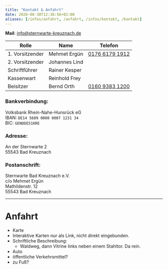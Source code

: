 ```yaml
---
title: "Kontakt & Anfahrt"
date: 2020-08-30T12:38:56+02:00
aliases: [/infos/anfahrt, /anfahrt, /infos/kontakt, /kontakt]
---
```


**Mail**: [info@sternwarte-kreuznach.de](mailto:info@sternwarte-kreuznach.de "info@sternwarte-kreuznach.de")  

| Rolle           | Name          | Telefon                              |
| --------------- | ------------- | ------------------------------------ |
| 1. Vorsitzender | Mehmet Ergün  | [0176 6179 1912](tel:+4917661791912) |
| 2. Vorsitzender | Johannes Lind |                                      |
| Schriftführer   | Rainer Kesper |                                      |
| Kassenwart      | Reinhold Frey |                                      |
| Beisitzer       | Bernd Orth    | [0160 9383 1200](tel:+4916093831200) |

### Bankverbindung:

Volksbank Rhein-Nahe-Hunsrück eG  
IBAN: `DE14 5609 0000 0007 1231 34`  
BIC: `GENODE51KRE`

### Adresse:

An der Sternwarte 2  
55543 Bad Kreuznach

### Postanschrift:

Sternwarte Bad Kreuznach e.V.  
c/o Mehmet Ergün  
Mathildenstr. 12  
55543 Bad Kreuznach

---

# Anfahrt

- Karte
- Interaktive Karten nur als Link, nicht direkt eingebunden.
- Schriftliche Beschreibung:
  - Waldweg, dann Vitrine links neben einem Stahltor. Da rein.
- Auto
- öffentliche Verkehrsmittel?
- zu Fuß?
